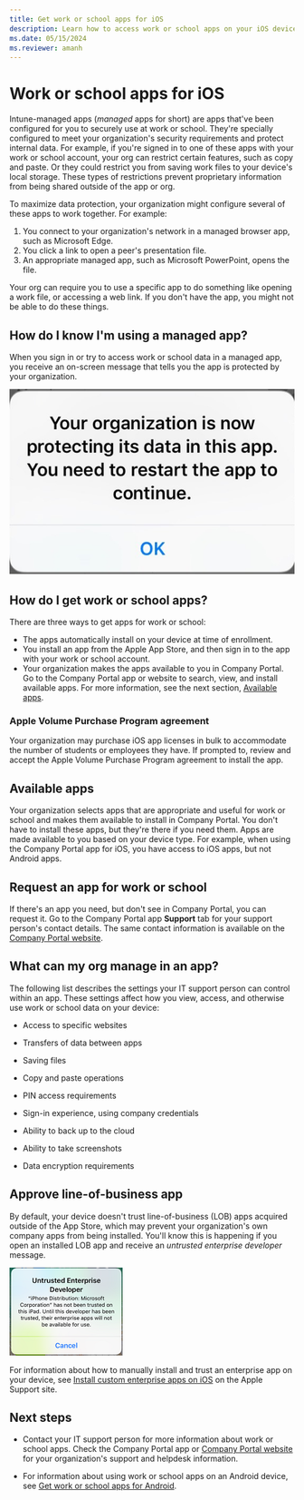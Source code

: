```yaml
---
title: Get work or school apps for iOS
description: Learn how to access work or school apps on your iOS device.
ms.date: 05/15/2024
ms.reviewer: amanh
---
```


# Work or school apps for iOS
Intune-managed apps (*managed* apps for short) are apps that've been configured for you to securely use at work or school. They're specially configured to meet your organization's security requirements and protect internal data. For example, if you're signed in to one of these apps with your work or school account, your org can restrict certain features, such as copy and paste. Or they could restrict you from saving work files to your device's local storage. These types of restrictions prevent proprietary information from being shared outside of the app or org.

To maximize data protection, your organization might configure several of these apps to work together. For example:
1. You connect to your organization's network in a managed browser app, such as Microsoft Edge.
2. You click a link to open a peer's presentation file.
3. An appropriate managed app, such as Microsoft PowerPoint, opens the file.

Your org can require you to use a specific app to do something like opening a work file, or accessing a web link. If you don't have the app, you might not be able to do these things.

## How do I know I'm using a managed app?
When you sign in or try to access work or school data in a managed app, you receive an on-screen message that tells you the app is protected by your organization.

![Screenshot of on-screen message received about protected app.](./media/use-managed-apps-on-your-device-ios/managed-apps-message.png)

## How do I get work or school apps?

There are three ways to get apps for work or school:
* The apps automatically install on your device at time of enrollment.
* You install an app from the Apple App Store, and then sign in to the app with your work or school account.
* Your organization makes the apps available to you in Company Portal. Go to the Company Portal app or website to search, view, and install available apps. For more information, see the next section, [Available apps](#available-apps).

### Apple Volume Purchase Program agreement
Your organization may purchase iOS app licenses in bulk to accommodate the number of students or employees they have. If prompted to, review and accept the Apple Volume Purchase Program agreement to install the app.

## Available apps
 Your organization selects apps that are appropriate and useful for work or school and makes them available to install in Company Portal. You don't have to install these apps, but they're there if you need them. Apps are made available to you based on your device type. For example, when using the Company Portal app for iOS, you have access to iOS apps, but not Android apps.

## Request an app for work or school
 If there's an app you need, but don't see in Company Portal, you can request it. Go to the Company Portal app **Support** tab for your support person's contact details. The same contact information is available on the [Company Portal website](https://go.microsoft.com/fwlink/?linkid=2010980).

## What can my org manage in an app?
The following list describes the settings your IT support person can control within an app. These settings affect how you view, access, and otherwise use work or school data on your device:

- Access to specific websites

- Transfers of data between apps

- Saving files

- Copy and paste operations

- PIN access requirements

- Sign-in experience, using company credentials

- Ability to back up to the cloud

- Ability to take screenshots

- Data encryption requirements

## Approve line-of-business app
 By default, your device doesn't trust line-of-business (LOB) apps acquired outside of the App Store, which may prevent your organization's own company apps from being installed. You'll know this is happening if you open an installed LOB app and receive an *untrusted enterprise developer* message.

![Screenshot of iOS app message about an untrusted enterprise developer.](../fundamentals/media/end-user-company-portal-messages/end-user-company-portal-messages-01.png)

For information about how to manually install and trust an enterprise app on your device, see [Install custom enterprise apps on iOS](https://support.apple.com/en-us/HT204460) on the Apple Support site.

## Next steps

* Contact your IT support person for more information about work or school apps. Check the Company Portal app or [Company Portal website](https://go.microsoft.com/fwlink/?linkid=2010980) for your organization's support and helpdesk information.

* For information about using work or school apps on an Android device, see [Get work or school apps for Android](use-managed-apps-on-your-device-android.md).
